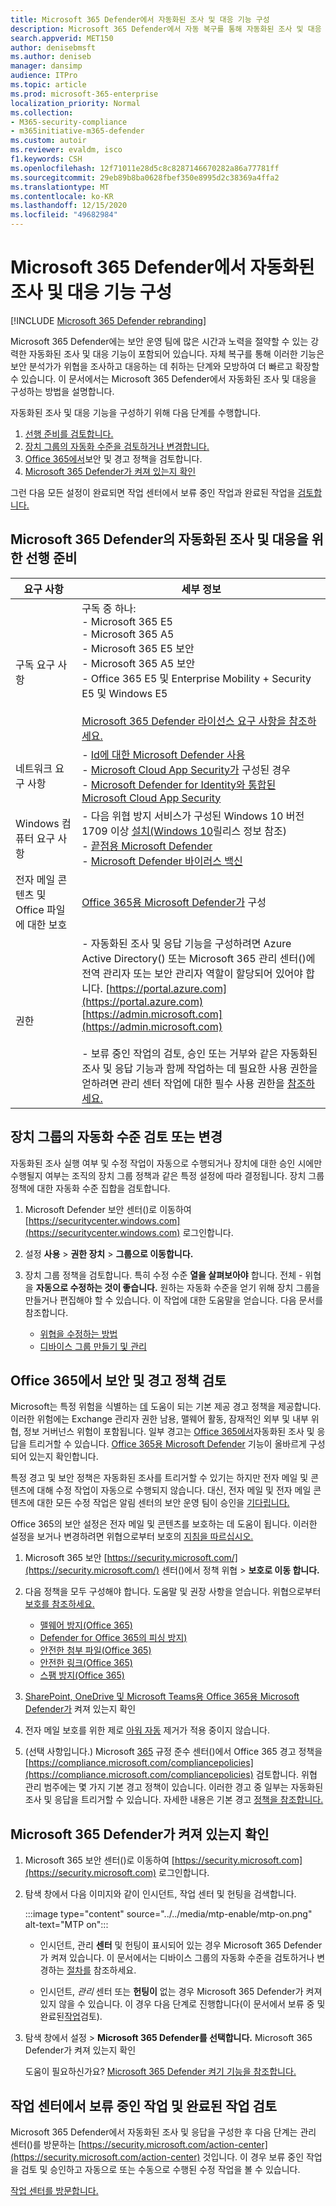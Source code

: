 ```yaml
---
title: Microsoft 365 Defender에서 자동화된 조사 및 대응 기능 구성
description: Microsoft 365 Defender에서 자동 복구를 통해 자동화된 조사 및 대응 구성
search.appverid: MET150
author: denisebmsft
ms.author: deniseb
manager: dansimp
audience: ITPro
ms.topic: article
ms.prod: microsoft-365-enterprise
localization_priority: Normal
ms.collection:
- M365-security-compliance
- m365initiative-m365-defender
ms.custom: autoir
ms.reviewer: evaldm, isco
f1.keywords: CSH
ms.openlocfilehash: 12f71011e28d5c8c8287146670282a86a77781ff
ms.sourcegitcommit: 29eb89b8ba0628fbef350e8995d2c38369a4ffa2
ms.translationtype: MT
ms.contentlocale: ko-KR
ms.lasthandoff: 12/15/2020
ms.locfileid: "49682984"
---
```

# <a name="configure-automated-investigation-and-response-capabilities-in-microsoft-365-defender"></a>Microsoft 365 Defender에서 자동화된 조사 및 대응 기능 구성

[!INCLUDE [Microsoft 365 Defender rebranding](../includes/microsoft-defender.md)]


Microsoft 365 Defender에는 보안 운영 팀에 많은 시간과 노력을 절약할 수 있는 강력한 자동화된 조사 및 대응 기능이 포함되어 있습니다. [](mtp-autoir.md) 자체 복구를 통해 이러한 기능은 보안 분석가가 위협을 조사하고 대응하는 데 취하는 단계와 모방하여 더 빠르고 확장할 수 있습니다. 이 문서에서는 Microsoft 365 Defender에서 자동화된 조사 및 대응을 구성하는 방법을 설명합니다.

자동화된 조사 및 대응 기능을 구성하기 위해 다음 단계를 수행합니다.

1. [선행 준비를 검토합니다.](#prerequisites-for-automated-investigation-and-response-in-microsoft-365-defender)
2. [장치 그룹의 자동화 수준을 검토하거나 변경합니다.](#review-or-change-the-automation-level-for-device-groups)
3. [Office 365에서](#review-your-security-and-alert-policies-in-office-365)보안 및 경고 정책을 검토합니다.
4. [Microsoft 365 Defender가 켜져 있는지 확인](#make-sure-microsoft-365-defender-is-turned-on)

그런 다음 모든 설정이 완료되면 작업 센터에서 보류 중인 작업과 완료된 작업을 [검토합니다.](#review-pending-and-completed-actions-in-the-action-center) 


## <a name="prerequisites-for-automated-investigation-and-response-in-microsoft-365-defender"></a>Microsoft 365 Defender의 자동화된 조사 및 대응을 위한 선행 준비

|요구 사항 |세부 정보 |
|--|--|
|구독 요구 사항 |구독 중 하나: <br/>- Microsoft 365 E5 <br/>- Microsoft 365 A5 <br/>- Microsoft 365 E5 보안<br/>- Microsoft 365 A5 보안<br/>- Office 365 E5 및 Enterprise Mobility + Security E5 및 Windows E5<br/><br/>[Microsoft 365 Defender 라이선스 요구 사항을 참조하세요.](https://docs.microsoft.com/microsoft-365/security/mtp/prerequisites?#licensing-requirements)|
|네트워크 요구 사항 |- [Id에 대한 Microsoft Defender 사용](https://docs.microsoft.com/azure-advanced-threat-protection/what-is-atp)<br/>- [Microsoft Cloud App Security가](https://docs.microsoft.com/cloud-app-security/what-is-cloud-app-security) 구성된 경우<br/>- [Microsoft Defender for Identity와 통합된 Microsoft Cloud App Security](https://docs.microsoft.com/cloud-app-security/aatp-integration) |
|Windows 컴퓨터 요구 사항 |- 다음 위협 방지 서비스가 구성된 Windows 10 버전 1709 이상 [설치(Windows 10](https://docs.microsoft.com/windows/release-information/)릴리스 정보 참조)<br/>- [끝점용 Microsoft Defender](https://docs.microsoft.com/windows/security/threat-protection/microsoft-defender-atp/configure-endpoints) <br/>- [Microsoft Defender 바이러스 백신](https://docs.microsoft.com/windows/security/threat-protection/windows-defender-antivirus/configure-windows-defender-antivirus-features) |
|전자 메일 콘텐츠 및 Office 파일에 대한 보호 |[Office 365용 Microsoft Defender가](https://docs.microsoft.com/microsoft-365/security/office-365-security/office-365-atp#configure-atp-policies) 구성 |
|권한 |- 자동화된 조사 및 응답 기능을 구성하려면 Azure Active Directory() 또는 Microsoft 365 관리 센터()에 전역 관리자 또는 보안 관리자 역할이 할당되어 있어야 합니다. [https://portal.azure.com](https://portal.azure.com) [https://admin.microsoft.com](https://admin.microsoft.com)<br/><br/>- 보류 중인 작업의 검토, 승인 또는 거부와 같은 자동화된 조사 및 응답 기능과 함께 작업하는 데 필요한 사용 권한을 얻하려면 관리 센터 작업에 대한 필수 사용 권한을 [참조하세요.](mtp-action-center.md#required-permissions-for-action-center-tasks) |

## <a name="review-or-change-the-automation-level-for-device-groups"></a>장치 그룹의 자동화 수준 검토 또는 변경

자동화된 조사 실행 여부 및 수정 작업이 자동으로 수행되거나 장치에 대한 승인 시에만 수행될지 여부는 조직의 장치 그룹 정책과 같은 특정 설정에 따라 결정됩니다. 장치 그룹 정책에 대한 자동화 수준 집합을 검토합니다.

1. Microsoft Defender 보안 센터()로 이동하여 [https://securitycenter.windows.com](https://securitycenter.windows.com) 로그인합니다.

2. 설정 **사용**  >  **권한 장치**  >  **그룹으로 이동합니다.** 

3. 장치 그룹 정책을 검토합니다. 특히 수정 수준 **열을 살펴보아야** 합니다. 전체 - 위협을 **자동으로 수정하는 것이 좋습니다.**  원하는 자동화 수준을 얻기 위해 장치 그룹을 만들거나 편집해야 할 수 있습니다. 이 작업에 대한 도움말을 얻습니다. 다음 문서를 참조합니다.

   - [위협을 수정하는 방법](https://docs.microsoft.com/windows/security/threat-protection/microsoft-defender-atp/automated-investigations#how-threats-are-remediated)
   - [디바이스 그룹 만들기 및 관리](https://docs.microsoft.com/windows/security/threat-protection/microsoft-defender-atp/machine-groups) 

## <a name="review-your-security-and-alert-policies-in-office-365"></a>Office 365에서 보안 및 경고 정책 검토

Microsoft는 특정 위험을 식별하는 [데](https://docs.microsoft.com/microsoft-365/compliance/alert-policies) 도움이 되는 기본 제공 경고 정책을 제공합니다. 이러한 위험에는 Exchange 관리자 권한 남용, 맬웨어 활동, 잠재적인 외부 및 내부 위협, 정보 거버넌스 위험이 포함됩니다. 일부 경고는 [Office 365에서](https://docs.microsoft.com/microsoft-365/security/office-365-security/office-365-air)자동화된 조사 및 응답을 트리거할 수 있습니다. [Office 365용 Microsoft Defender](https://docs.microsoft.com/microsoft-365/security/office-365-security/office-365-atp) 기능이 올바르게 구성되어 있는지 확인합니다.

특정 경고 및 보안 정책은 자동화된 조사를 트리거할 수 있기는 하지만 전자 메일 및 콘텐츠에 대해 수정 작업이 자동으로 수행되지 않습니다. 대신, 전자 메일 및 전자 메일 콘텐츠에 대한 모든 수정 작업은 알림 센터의 보안 운영 팀이 승인을 [기다립니다.](mtp-action-center.md)

Office 365의 보안 설정은 전자 메일 및 콘텐츠를 보호하는 데 도움이 됩니다. 이러한 설정을 보거나 변경하려면 위협으로부터 보호의 [지침을 따르십시오.](https://docs.microsoft.com/microsoft-365/security/office-365-security/protect-against-threats)

1. Microsoft 365 보안 [https://security.microsoft.com/](https://security.microsoft.com/) 센터()에서 정책 위협   >  **보호로 이동 합니다.**

2. 다음 정책을 모두 구성해야 합니다. 도움말 및 권장 사항을 얻습니다. 위협으로부터 [보호를 참조하세요.](https://docs.microsoft.com/microsoft-365/security/office-365-security/protect-against-threats)

   - [맬웨어 방지(Office 365)](https://docs.microsoft.com/microsoft-365/security/office-365-security/protect-against-threats#part-1---anti-malware-protection)
   - [Defender for Office 365의 피싱 방지)](https://docs.microsoft.com/microsoft-365/security/office-365-security/protect-against-threats#part-2---anti-phishing-protection)
   - [안전한 첨부 파일(Office 365)](https://docs.microsoft.com/microsoft-365/security/office-365-security/protect-against-threats#atp-safe-attachments-policies)
   - [안전한 링크(Office 365)](https://docs.microsoft.com/microsoft-365/security/office-365-security/protect-against-threats#atp-safe-links-policies)
   - [스팸 방지(Office 365)](https://docs.microsoft.com/microsoft-365/security/office-365-security/protect-against-threats#part-3---anti-spam-protection) 

4. [SharePoint, OneDrive 및 Microsoft Teams용 Office 365용 Microsoft Defender가](https://docs.microsoft.com/microsoft-365/security/office-365-security/protect-against-threats#part-5---turn-on-atp-for-sharepoint-onedrive-and-microsoft-teams-workloads) 켜져 있는지 확인

5. 전자 메일 보호를 위한 제로 [아워 자동](https://docs.microsoft.com/microsoft-365/security/office-365-security/protect-against-threats#zero-hour-auto-purge-for-email-in-eop) 제거가 적용 중이지 않습니다. 

8. (선택 사항입니다.) Microsoft [365](https://docs.microsoft.com/microsoft-365/compliance/alert-policies) 규정 준수 센터()에서 Office 365 경고 정책을 [https://compliance.microsoft.com/compliancepolicies](https://compliance.microsoft.com/compliancepolicies) 검토합니다. 위협 관리 범주에는 몇 가지 기본 경고 정책이 있습니다. 이러한 경고 중 일부는 자동화된 조사 및 응답을 트리거할 수 있습니다. 자세한 내용은 기본 경고 [정책을 참조합니다.](https://docs.microsoft.com/microsoft-365/compliance/alert-policies?#default-alert-policies)
 
## <a name="make-sure-microsoft-365-defender-is-turned-on"></a>Microsoft 365 Defender가 켜져 있는지 확인

1. Microsoft 365 보안 센터()로 이동하여 [https://security.microsoft.com](https://security.microsoft.com) 로그인합니다.

2. 탐색 창에서 다음 이미지와 같이 인시던트, 작업 센터 및 헌팅을 검색합니다. 

   :::image type="content" source="../../media/mtp-enable/mtp-on.png" alt-text="MTP on":::

   - 인시던트, 관리 **센터** 및 헌팅이 표시되어 있는 경우 Microsoft 365 Defender가 켜져 있습니다.   이 문서에서는 디바이스 그룹의 자동화 수준을 검토하거나 변경하는 [절차를](#review-or-change-the-automation-level-for-device-groups) 참조하세요.

   - 인시던트,  *관리* 센터 또는 **헌팅이** 없는 경우 Microsoft 365 Defender가 켜져 있지 않을 수 있습니다. 이 경우 다음 단계로 진행합니다(이 문서에서 보류 중 및 완료된[작업](#review-pending-and-completed-actions-in-the-action-center)검토).

3. 탐색 창에서 설정   >  **Microsoft 365 Defender를 선택합니다.** Microsoft 365 Defender가 켜져 있는지 확인 

   도움이 필요하신가요? [Microsoft 365 Defender 켜기 기능을 참조합니다.](https://docs.microsoft.com/microsoft-365/security/mtp/mtp-enable)

## <a name="review-pending-and-completed-actions-in-the-action-center"></a>작업 센터에서 보류 중인 작업 및 완료된 작업 검토

Microsoft 365 Defender에서 자동화된 조사 및 응답을 구성한 후 다음 단계는 관리 센터()를 방문하는 [https://security.microsoft.com/action-center](https://security.microsoft.com/action-center) 것입니다. 이 경우 보류 중인 작업을 검토 및 승인하고 자동으로 또는 수동으로 수행된 수정 작업을 볼 수 있습니다. 

[작업 센터를 방문합니다.](mtp-action-center.md)
